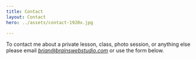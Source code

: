 ```yaml
---
title: Contact
layout: Contact
hero: ../assets/contact-1920x.jpg

---
```


To contact me about a private lesson, class, photo session, or anything else please email *brian@brainswebstudio.com* or use the form below.
